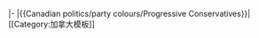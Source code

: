 |-
|{{Canadian politics/party colours/Progressive Conservatives}}|&nbsp;&nbsp;&nbsp;&nbsp;<noinclude>
[[Category:加拿大模板]]
</noinclude>